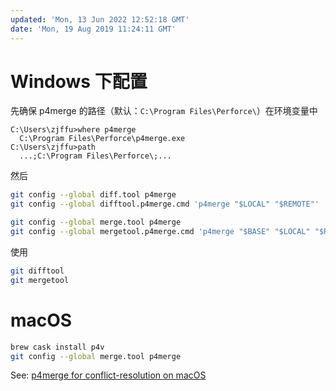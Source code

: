 ```yaml
---
updated: 'Mon, 13 Jun 2022 12:52:18 GMT'
date: 'Mon, 19 Aug 2019 11:24:11 GMT'
---
```


# Windows 下配置

先确保 p4merge 的路径（默认：`C:\Program Files\Perforce\`）在环境变量中

```text
C:\Users\zjffu>where p4merge
  C:\Program Files\Perforce\p4merge.exe
C:\Users\zjffu>path
  ...;C:\Program Files\Perforce\;...
```

然后

```bash
git config --global diff.tool p4merge
git config --global difftool.p4merge.cmd 'p4merge "$LOCAL" "$REMOTE"'

git config --global merge.tool p4merge
git config --global mergetool.p4merge.cmd 'p4merge "$BASE" "$LOCAL" "$REMOTE" "$MERGED"'
```

使用

```bash
git difftool
git mergetool
```

# macOS

```bash
brew cask install p4v
git config --global merge.tool p4merge
```

See: [p4merge for conflict-resolution on macOS](https://pete-woods.com/2018/11/p4merge-for-conflict-resolution-on-macos/)
